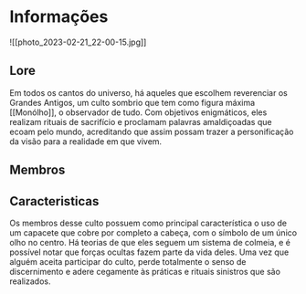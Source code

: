 # Informações

![[photo_2023-02-21_22-00-15.jpg]]

## Lore

Em todos os cantos do universo, há aqueles que escolhem reverenciar os Grandes Antigos, um culto sombrio que tem como figura máxima [[Monólho]], o observador de tudo. Com objetivos enigmáticos, eles realizam rituais de sacrifício e proclamam palavras amaldiçoadas que ecoam pelo mundo, acreditando que assim possam trazer a personificação da visão para a realidade em que vivem.

## Membros


## Caracteristicas

Os membros desse culto possuem como principal característica o uso de um capacete que cobre por completo a cabeça, com o símbolo de um único olho no centro. Há teorias de que eles seguem um sistema de colmeia, e é possível notar que forças ocultas fazem parte da vida deles. Uma vez que alguém aceita participar do culto, perde totalmente o senso de discernimento e adere cegamente às práticas e rituais sinistros que são realizados.
